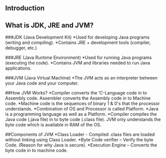 ## Introduction
## What is JDK, JRE and JVM?
###JDK (Java Development Kit)
*Used for developing Java programs (writing and compiling).
*Contains JRE + development tools (compiler, debugger, etc.)  

###JRE (Java Runtime Environment)
*Used for running Java programs (executing the code).
*Contains JVM and libraries needed to run Java applications. 

###JVM (Java Virtual Machine)
*The JVM acts as an interpreter between your Java code and your computer. 

##How JVM Works?
*Compiler converts the ‘C-Language code in to Assembly code. Assembler converts the Assembly code in to Machine code.
*Machine code is the sequences of binary 1 & 0's that the processor understands. 
*Combination of OS and Processor is called Platform.
*Java is a programming language as well as a Platform.
*Compiler compiles the Java code (.java file) in to byte code (.class file). JVM only understands the byte code which is available in RAM of the OS.

##Components of JVM
*Class Loader - Compiled .class files are loaded without linking using Class Loader.
*Byte Code verifier – Verify the byte Code. (Reason for why Java is secure).
*Execution Engine – Converts the byte code in to machine code.

